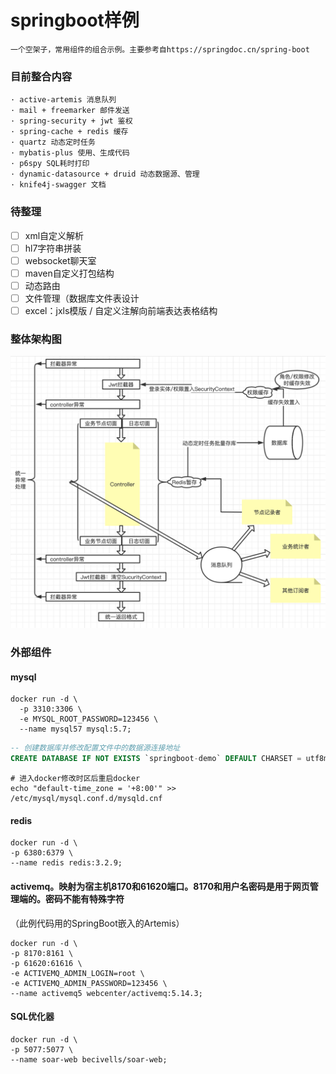 # springboot样例

```text
一个空架子，常用组件的组合示例。主要参考自https://springdoc.cn/spring-boot
```

### 目前整合内容

```text
· active-artemis 消息队列
· mail + freemarker 邮件发送
· spring-security + jwt 鉴权
· spring-cache + redis 缓存
· quartz 动态定时任务
· mybatis-plus 使用、生成代码
· p6spy SQL耗时打印
· dynamic-datasource + druid 动态数据源、管理
· knife4j-swagger 文档
```

### 待整理

- [ ] xml自定义解析
- [ ] hl7字符串拼装
- [ ] websocket聊天室
- [ ] maven自定义打包结构
- [ ] 动态路由
- [ ] 文件管理（数据库文件表设计
- [ ] excel：jxls模版 / 自定义注解向前端表达表格结构

### 整体架构图

![Readme](docs/img/C4210A4D-2D23-4D1E-ADE2-B0771D334483.png)

### 外部组件

#### mysql

```shell
docker run -d \
  -p 3310:3306 \
  -e MYSQL_ROOT_PASSWORD=123456 \    
  --name mysql57 mysql:5.7;
```

```sql
-- 创建数据库并修改配置文件中的数据源连接地址
CREATE DATABASE IF NOT EXISTS `springboot-demo` DEFAULT CHARSET = utf8mb4 COLLATE utf8mb4_unicode_ci;
```

```shell
# 进入docker修改时区后重启docker
echo "default-time_zone = '+8:00'" >> /etc/mysql/mysql.conf.d/mysqld.cnf
```

#### redis

```shell
docker run -d \
-p 6380:6379 \
--name redis redis:3.2.9;
```

#### activemq。映射为宿主机8170和61620端口。8170和用户名密码是用于网页管理端的。密码不能有特殊字符

（此例代码用的SpringBoot嵌入的Artemis）

```shell
docker run -d \
-p 8170:8161 \
-p 61620:61616 \
-e ACTIVEMQ_ADMIN_LOGIN=root \
-e ACTIVEMQ_ADMIN_PASSWORD=123456 \
--name activemq5 webcenter/activemq:5.14.3;
```

#### SQL优化器

```shell
docker run -d \
-p 5077:5077 \
--name soar-web becivells/soar-web;
```